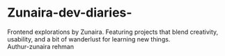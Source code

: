 # Zunaira-dev-diaries-
Frontend explorations by Zunaira. Featuring projects that blend creativity, usability, and a bit of wanderlust for learning new things.
<br>
Authur-zunaira rehman
